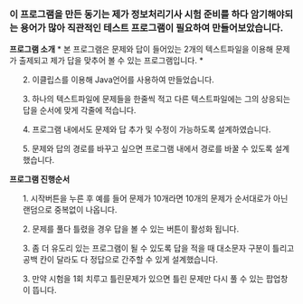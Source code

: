 <h3>이 프로그램을 만든 동기는 제가 정보처리기사 시험 준비를 하다 암기해야되는 용어가 많아 직관적인 테스트 프로그램이 필요하여 만들어보았습니다.</h3>
<strong>프로그램 소개</strong>
* 본 프로그램은 문제와 답이 들어있는 2개의 텍스트파일을 이용해 문제가 출제되고 제가 답을 맞추어 볼 수 있는 프로그램입니다. *
<ol>2. 이클립스를 이용해 Java언어를 사용하여 만들었습니다.</ol>
<ol>3. 하나의 텍스트파일에 문제들을 한줄씩 적고 다른 텍스트파일에는 그의 상응되는 답을 순서에 맞게 각줄에 적습니다.</ol>
<ol>4. 프로그램 내에서도 문제와 답 추가 및 수정이 가능하도록 설계하였습니다.</ol>
<ol>5. 문제와 답의 경로를 바꾸고 싶으면 프로그램 내에서 경로를 바꿀 수 있도록 설계했습니다.</ol>
<strong>프로그램 진행순서</strong>
<ol>1. 시작버튼을 누른 후 예를 들어 문제가 10개라면 10개의 문제가 순서대로가 아닌 랜덤으로 중복없이 나옵니다.</ol>
<ol>2. 문제를 풀다 틀렸을 경우 답을 볼 수 있는 버튼이 활성화 됩니다.</ol>
<ol>3. 좀 더 유도리 있는 프로그램이 될 수 있도록 답을 적을 때 대소문자 구분이 틀리고 공백 칸이 달라도 다 정답으로 간주할 수 있게 설계했습니다.</ol>
<ol>3. 만약 시험을 1회 치루고 틀린문제가 있으면 틀린 문제만 다시 풀 수 있는 팝업창이 뜹니다.</ol>
